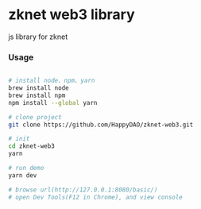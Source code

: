 # zknet web3 library
js library for zknet

### Usage
```bash

# install node、npm、yarn
brew install node
brew install npm
npm install --global yarn

# clone project
git clone https://github.com/HappyDAO/zknet-web3.git

# init
cd zknet-web3
yarn

# run demo
yarn dev

# browse url(http://127.0.0.1:8080/basic/) 
# open Dev Tools(F12 in Chrome), and view console
```

